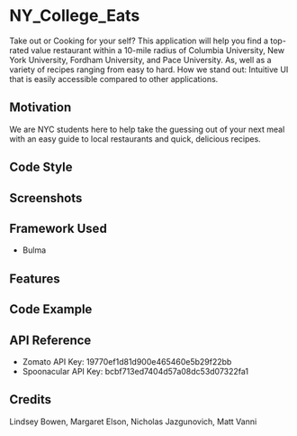 # NY_College_Eats
Take out or Cooking for your self? This application will help you find a top-rated value restaurant within a 10-mile radius of Columbia University, New York University, Fordham University, and Pace University. As, well as a variety of recipes ranging from easy to hard.
How we stand out: Intuitive UI that is easily accessible compared to other applications.

## Motivation ##
We are NYC students here to help take the guessing out of your next meal with an easy guide to local restaurants and quick, delicious recipes. 

## Code Style ##


## Screenshots ##


## Framework Used ##
* Bulma 

## Features ##


## Code Example ##


## API Reference ##
* Zomato API Key: 19770ef1d81d900e465460e5b29f22bb
* Spoonacular API Key: bcbf713ed7404d57a08dc53d07322fa1

## Credits ##
Lindsey Bowen, Margaret Elson, Nicholas Jazgunovich, Matt Vanni 



